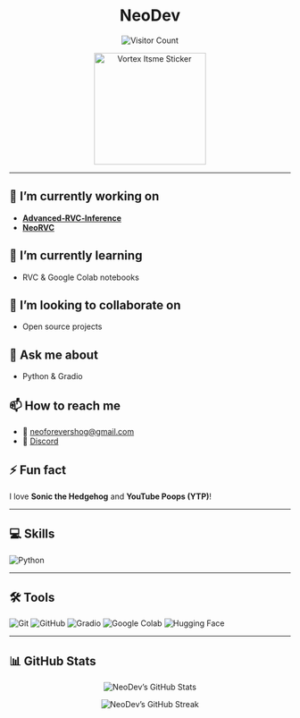 <!-- README.md -->

<h1 align="center">NeoDev</h1>

<p align="center">
  <img src="https://komarev.com/ghpvc/?username=TheNeodev&label=Visitor&color=FF0000&style=flat" alt="Visitor Count" />
</p>

<div align="center">
  <!-- Static GIF embed (script tags aren’t allowed in READMEs) -->
  <img src="https://media.tenor.com/images/fdba0ec8b712b4c77acb71eb67adc8a4/tenor.gif" alt="Vortex Itsme Sticker" width="200"/>
</div>

---

## 🔭 I’m currently working on
- **[Advanced‑RVC‑Inference](https://github.com/ArkanDash/Advanced-RVC-Inference)**
- **[NeoRVC](https://github.com/TheNeodev/NeoRVC)**

## 🌱 I’m currently learning
- RVC & Google Colab notebooks

## 👯 I’m looking to collaborate on
- Open source projects

## 💬 Ask me about
- Python & Gradio

## 📫 How to reach me
- 📧 [neoforevershog@gmail.com](mailto:neoforevershog@gmail.com)  
- 💬 [Discord](https://discord.com/users/1314204512814235689)

## ⚡ Fun fact
I love **Sonic the Hedgehog** and **YouTube Poops (YTP)**!

---

## 💻 Skills

![Python](https://img.shields.io/badge/Python-3776AB?style=for-the-badge&logo=python&logoColor=white)

---

## 🛠 Tools

![Git](https://img.shields.io/badge/Git-F05032?style=for-the-badge&logo=git&logoColor=white)
![GitHub](https://img.shields.io/badge/GitHub-181717?style=for-the-badge&logo=github&logoColor=white)
![Gradio](https://img.shields.io/badge/Gradio-db9618?style=for-the-badge&logo=gradio&logoColor=white)
![Google Colab](https://img.shields.io/badge/Google_Colab-F9AB00?style=for-the-badge&logo=googlecolab&logoColor=blue)
![Hugging Face](https://img.shields.io/badge/Hugging_Face-FF9900?style=for-the-badge&logo=huggingface&logoColor=white)

---

## 📊 GitHub Stats

<p align="center">
  <img src="https://github-readme-stats.vercel.app/api?username=TheNeoDev&show_icons=true&count_private=true&include_all_commits=false&custom_title=NeoDev's%20GitHub%20Stats&title_color=FFD700&text_color=DAA520&icon_color=FFA500&bg_color=FFFFFF" alt="NeoDev’s GitHub Stats" />
</p>

<p align="center">
  <img src="https://github-readme-streak-stats.herokuapp.com/?user=TheNeoDev&currStreakNum=FFFF00&sideNums=FFFF00&currStreakLabel=FFFFFF&sideLabels=FFFFFF&background=00000000&border=FFFFFF" alt="NeoDev’s GitHub Streak" />
</p>
